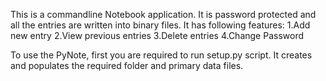 This is a commandline Notebook application.
It is password protected and all the entries are written into binary files.
It has following features:
1.Add new entry
2.View previous entries
3.Delete entries
4.Change Password

To use the PyNote, first you are required to run setup.py script.
It creates and populates the required folder and primary data files.
